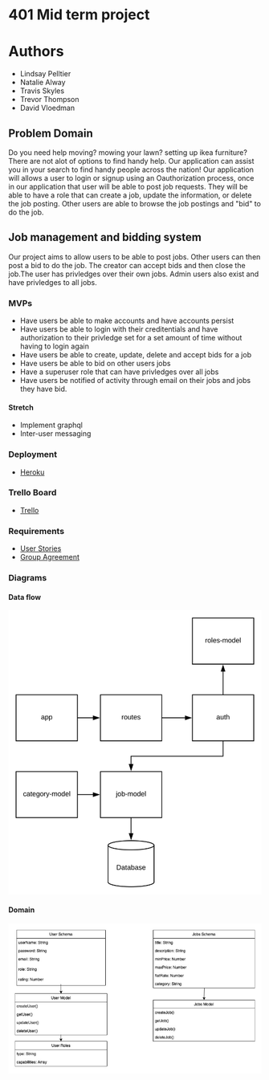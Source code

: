 # 401 Mid term project

# Authors 

- Lindsay Pelltier
- Natalie Alway
- Travis Skyles 
- Trevor Thompson
- David Vloedman

## Problem Domain
Do you need help moving? mowing your lawn? setting up ikea furniture? There are not alot of options to find handy help. Our application can assist you in your search to find handy people across the nation! Our application will allows a user to login or signup using an Oauthorization process, once in our application that user will be able to post job requests. They will be able to have a role that can create a job, update the information, or delete the job posting. Other users are able to browse the job postings and "bid" to do the job.

## Job management and bidding system

Our project aims to allow users to be able to post jobs. Other users can then post a bid to do the job.
The creator can accept bids and then close the job.The user has privledges over their own jobs. Admin users 
also exist and have privledges to all jobs.

### MVPs

* Have users be able to make accounts and have accounts persist
* Have users be able to login with their creditentials and have authorization to their privledge set
for a set amount of time without having to login again
* Have users be able to create, update, delete and accept bids for a job
* Have users be able to bid on other users jobs
* Have a superuser role that can have privledges over all jobs
* Have users be notified of activity through email on their jobs and jobs they have bid.

#### Stretch

* Implement graphql 
* Inter-user messaging

### Deployment

* [Heroku](https://can-u.herokuapp.com/)

### Trello Board

* [Trello](https://trello.com/b/dom2QnVY/projectone)

### Requirements

* [User Stories](https://github.com/Apprenti-401-ProjectOne/ProjectOne/blob/dev/readmeDocs/requirements.md)
* [Group Agreement](https://github.com/Apprenti-401-ProjectOne/ProjectOne/blob/dev/readmeDocs/groupAgreement.md)

### Diagrams

#### Data flow
![](./readmeDocs/jobApp.svg)

#### Domain 
![](./readmeDocs/domain.jpg)

